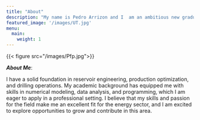 ```yaml
---
title: "About"
description: "My name is Pedro Arrizon and I  am an ambitious new graduate from the University of Texas at Austin who is eager to make a meaningful contribution in the energy sector. As a petroleum engineer, I possess a strong technical background and a keen interest in the application of data science and machine learning in this industry."
featured_image: '/images/UT.jpg'
menu:
  main:
    weight: 1
---
```

{{< figure src="/images/Pfp.jpg">}}

_**About Me**_:<br  />   

I have a solid foundation in reservoir engineering, production optimization, and drilling operations. My academic background has equipped me with skills in numerical modeling, data analysis, and programming, which I am eager to apply in a professional setting. I believe that my skills and passion for the field make me an excellent fit for the energy sector, and I am excited to explore opportunities to grow and contribute in this area.
